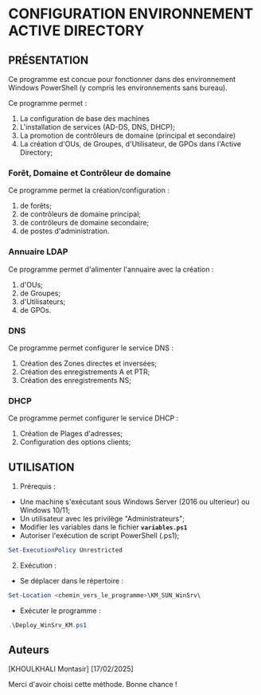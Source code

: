# CONFIGURATION ENVIRONNEMENT ACTIVE DIRECTORY

## PRÉSENTATION
Ce programme est concue pour fonctionner dans des environnement Windows PowerShell (y compris les environnements sans bureau).

Ce programme permet :
1) La configuration de base des machines
2) L'installation de services (AD-DS, DNS, DHCP);
3) La promotion de contrôleurs de domaine (principal et secondaire)
4) La création d'OUs, de Groupes, d'Utilisateur, de GPOs dans l'Active Directory;

### Forêt, Domaine et Contrôleur de domaine
Ce programme permet la création/configuration :
1) de forêts;
2) de contrôleurs de domaine principal;
3) de contrôleurs de domaine secondaire;
4) de postes d'administration.

### Annuaire LDAP
Ce programme permet d'alimenter l'annuaire avec la création :
1) d'OUs;
2) de Groupes;
3) d'Utilisateurs;
4) de GPOs.

### DNS
Ce programme permet configurer le service DNS :
1) Création des Zones directes et inversées;
2) Création des enregistrements A et PTR;
3) Création des enregistrements NS;

### DHCP
Ce programme permet configurer le service DHCP :
1) Création de Plages d'adresses;
2) Configuration des options clients;

## UTILISATION
1) Prérequis :
- Une machine s'exécutant sous Windows Server (2016 ou ulterieur) ou Windows 10/11;
- Un utilisateur avec les privilège "Administrateurs";
- Modifier les variables dans le fichier **`variables.ps1`**
- Autoriser l'exécution de script PowerShell (.ps1);
```powershell
Set-ExecutionPolicy Unrestricted
```

2) Exécution :
- Se déplacer dans le répertoire :
```powershell
Set-Location <chemin_vers_le_programme>\KM_SUN_WinSrv\
```
- Exécuter le programme :
```powershell
.\Deploy_WinSrv_KM.ps1
```

## Auteurs
[KHOULKHALI Montasir]
[17/02/2025]

Merci d'avoir choisi cette méthode. Bonne chance !
